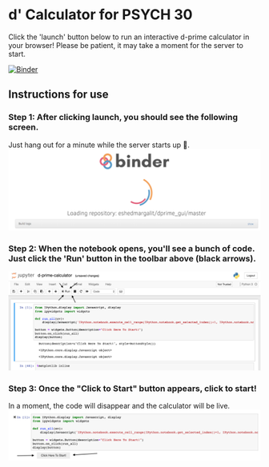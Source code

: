 # d' Calculator for PSYCH 30
Click the 'launch' button below to run an interactive d-prime calculator in your browser! Please be patient, it may take a moment for the server to start.


[![Binder](https://mybinder.org/badge.svg)](https://mybinder.org/v2/gh/eshedmargalit/dprime_gui/master?filepath=d-prime-calculator.ipynb)

## Instructions for use

### Step 1: After clicking launch, you should see the following screen. 
Just hang out for a minute while the server starts up 🙂.
![How to start the calculator](imgs/tutorial_0.png?raw=true "")

### Step 2: When the notebook opens, you'll see a bunch of code. Just click the 'Run' button in the toolbar above (black arrows).
![Revealing start button](imgs/tutorial_1.png?raw=true "")

### Step 3: Once the "Click to Start" button appears, click to start! 
In a moment, the code will disappear and the calculator will be live.
![Hiding code and starting calculator](imgs/tutorial_2.png?raw=true "")

